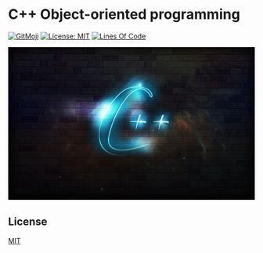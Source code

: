 # C++ Object-oriented programming

[![GitMoji](https://img.shields.io/badge/gitmoji-%20😜-FFDD67.svg)](https://gitmoji.dev)
[![License: MIT](https://img.shields.io/badge/License-MIT-blue.svg)](https://opensource.org/licenses/MIT)
[![Lines Of Code](https://img.shields.io/tokei/lines/github.com/UltiRequiem/oop-cpp-platzi?color=blue&label=Total%20Lines)](https://github.com/UltiRequiem/oop-cpp-platzi)

![Wall](./assets/wall.jpg)

## License

[MIT](./LICENSE)
